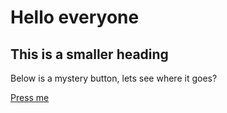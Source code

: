 <h1>Hello everyone</h1>


<h2>This is a smaller heading</h2>

<p>Below is a mystery button, lets see where it goes?</p>


<a href="https://sassica.github.io/Prototyping-experiments/destination" class="nsw-button nsw-button--primary">Press me</a>

